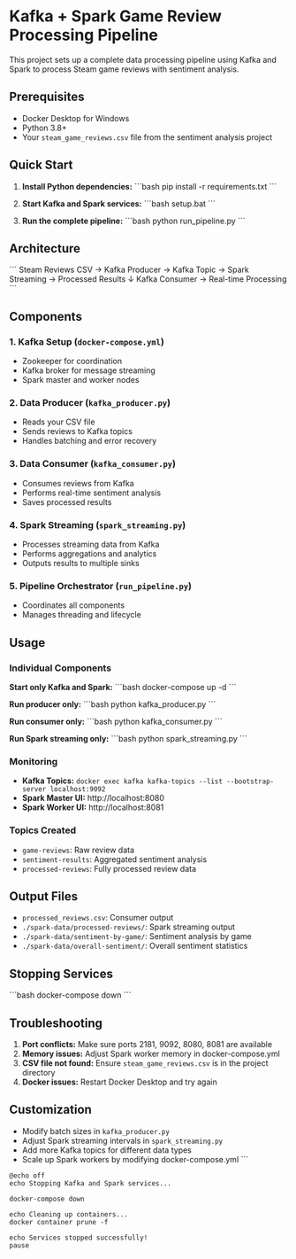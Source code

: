 # Kafka + Spark Game Review Processing Pipeline

This project sets up a complete data processing pipeline using Kafka and Spark to process Steam game reviews with sentiment analysis.

## Prerequisites

- Docker Desktop for Windows
- Python 3.8+
- Your `steam_game_reviews.csv` file from the sentiment analysis project

## Quick Start

1. **Install Python dependencies:**
   \`\`\`bash
   pip install -r requirements.txt
   \`\`\`

2. **Start Kafka and Spark services:**
   \`\`\`bash
   setup.bat
   \`\`\`

3. **Run the complete pipeline:**
   \`\`\`bash
   python run_pipeline.py
   \`\`\`

## Architecture

\`\`\`
Steam Reviews CSV → Kafka Producer → Kafka Topic → Spark Streaming → Processed Results
                                  ↓
                              Kafka Consumer → Real-time Processing
\`\`\`

## Components

### 1. Kafka Setup (`docker-compose.yml`)
- Zookeeper for coordination
- Kafka broker for message streaming
- Spark master and worker nodes

### 2. Data Producer (`kafka_producer.py`)
- Reads your CSV file
- Sends reviews to Kafka topics
- Handles batching and error recovery

### 3. Data Consumer (`kafka_consumer.py`)
- Consumes reviews from Kafka
- Performs real-time sentiment analysis
- Saves processed results

### 4. Spark Streaming (`spark_streaming.py`)
- Processes streaming data from Kafka
- Performs aggregations and analytics
- Outputs results to multiple sinks

### 5. Pipeline Orchestrator (`run_pipeline.py`)
- Coordinates all components
- Manages threading and lifecycle

## Usage

### Individual Components

**Start only Kafka and Spark:**
\`\`\`bash
docker-compose up -d
\`\`\`

**Run producer only:**
\`\`\`bash
python kafka_producer.py
\`\`\`

**Run consumer only:**
\`\`\`bash
python kafka_consumer.py
\`\`\`

**Run Spark streaming only:**
\`\`\`bash
python spark_streaming.py
\`\`\`

### Monitoring

- **Kafka Topics:** `docker exec kafka kafka-topics --list --bootstrap-server localhost:9092`
- **Spark Master UI:** http://localhost:8080
- **Spark Worker UI:** http://localhost:8081

### Topics Created

- `game-reviews`: Raw review data
- `sentiment-results`: Aggregated sentiment analysis
- `processed-reviews`: Fully processed review data

## Output Files

- `processed_reviews.csv`: Consumer output
- `./spark-data/processed-reviews/`: Spark streaming output
- `./spark-data/sentiment-by-game/`: Sentiment analysis by game
- `./spark-data/overall-sentiment/`: Overall sentiment statistics

## Stopping Services

\`\`\`bash
docker-compose down
\`\`\`

## Troubleshooting

1. **Port conflicts:** Make sure ports 2181, 9092, 8080, 8081 are available
2. **Memory issues:** Adjust Spark worker memory in docker-compose.yml
3. **CSV file not found:** Ensure `steam_game_reviews.csv` is in the project directory
4. **Docker issues:** Restart Docker Desktop and try again

## Customization

- Modify batch sizes in `kafka_producer.py`
- Adjust Spark streaming intervals in `spark_streaming.py`
- Add more Kafka topics for different data types
- Scale up Spark workers by modifying docker-compose.yml
\`\`\`

```batch file="stop.bat"
@echo off
echo Stopping Kafka and Spark services...

docker-compose down

echo Cleaning up containers...
docker container prune -f

echo Services stopped successfully!
pause
